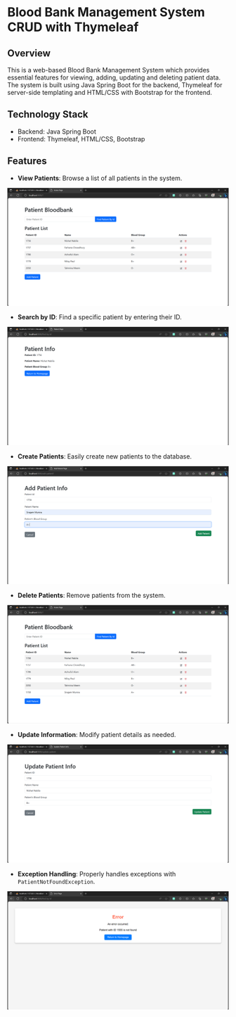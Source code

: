 # Blood Bank Management System CRUD with Thymeleaf

## Overview

This is a web-based Blood Bank Management System which provides essential features for viewing, adding, updating and deleting patient data. 
The system is built using Java Spring Boot for the backend, Thymeleaf for server-side templating and HTML/CSS with Bootstrap for the frontend.

## Technology Stack

- Backend: Java Spring Boot
- Frontend: Thymeleaf, HTML/CSS, Bootstrap

## Features

- **View Patients**: Browse a list of all patients in the system.
  
![View](https://github.com/munira-bjit/Blood-Bank-Management-System-CRUD-with-Thymeleaf/blob/main/Outputs/read.PNG)


- **Search by ID**: Find a specific patient by entering their ID.
  
![Search](https://github.com/munira-bjit/Blood-Bank-Management-System-CRUD-with-Thymeleaf/blob/main/Outputs/search.PNG)


- **Create Patients**: Easily create new patients to the database.
  
![Create](https://github.com/munira-bjit/Blood-Bank-Management-System-CRUD-with-Thymeleaf/blob/main/Outputs/create.PNG)


- **Delete Patients**: Remove patients from the system.
  
![Delete](https://github.com/munira-bjit/Blood-Bank-Management-System-CRUD-with-Thymeleaf/blob/main/Outputs/delete.PNG)


- **Update Information**: Modify patient details as needed.
  
![Update](https://github.com/munira-bjit/Blood-Bank-Management-System-CRUD-with-Thymeleaf/blob/main/Outputs/update.PNG)


- **Exception Handling**: Properly handles exceptions with `PatientNotFoundException`.
  
![Exception](https://github.com/munira-bjit/Blood-Bank-Management-System-CRUD-with-Thymeleaf/blob/main/Outputs/exception.PNG)
